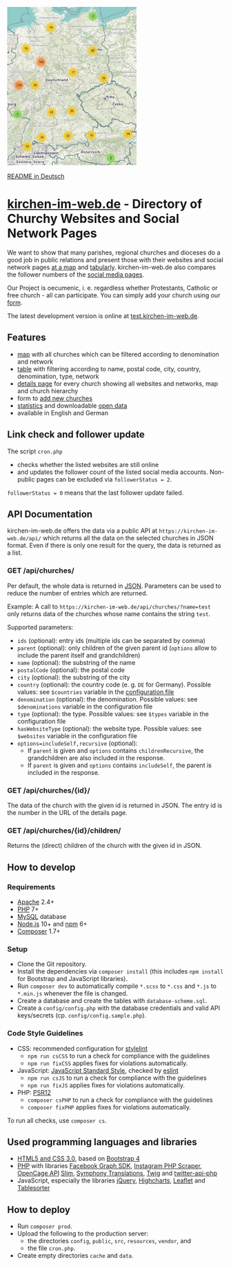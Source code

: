 ﻿![Screenshot](public/images/screenshot.png)

[README in Deutsch](./LIESMICH.md)

# [kirchen-im-web.de](https://kirchen-im-web.de/en/) - Directory of Churchy Websites and Social Network Pages 

We want to show that many parishes, regional churches and dioceses
    do a good job in public relations 
    and present those with their websites and social network pages 
    [at a map](https://kirchen-im-web.de/en/map/) and 
    [tabularly](https://kirchen-im-web.de/en/search/).
kirchen-im-web.de also compares the follower numbers of the
    [social media pages](https://kirchen-im-web.de/en/comparison/).

Our Project is oecumenic, i. e. regardless whether Protestants, Catholic or free church - all can participate.
You can simply add your church using our [form](https://kirchen-im-web.de/en/add/).

The latest development version is online at [test.kirchen-im-web.de](https://test.kirchen-im-web.de/en/).

## Features
* [map](https://kirchen-im-web.de/en/map/)
    with all churches which can be filtered according to denomination and network
* [table](https://kirchen-im-web.de/en/search/)
    with filtering according to name, postal code, city, country, denomination, type, network
* [details page](https://kirchen-im-web.de/en/details/1/)
    for every church showing all websites and networks, map and church hierarchy
* form to [add new churches](https://kirchen-im-web.de/en/add/)
* [statistics](https://kirchen-im-web.de/en/statistics/)
    and downloadable [open data](https://kirchen-im-web.de/en/data/)
* available in English and German

## Link check and follower update
The script `cron.php`
- checks whether the listed websites are still online
- and updates the follower count of the listed social media accounts.
    Non-public pages can be excluded via `followerStatus = 2`.

`followerStatus = 0` means that the last follower update failed.


## API Documentation

kirchen-im-web.de offers the data via a public API at `https://kirchen-im-web.de/api/` which returns all the data on the selected churches in JSON format. Even if there is only one result for the query, the data is returned as a list.

### GET /api/churches/

Per default, the whole data is returned in [JSON](https://www.json.org/).
Parameters can be used to reduce the number of entries which are returned.

Example: A call to `https://kirchen-im-web.de/api/churches/?name=test` only returns data of the churches whose name contains the string `test`.

Supported parameters:

* `ids` (optional):
    entry ids (multiple ids can be separated by comma)
* `parent` (optional):
    only children of the given parent id
    (`options` allow to include the parent itself and grandchildren)
* `name` (optional):
    the substring of the name
* `postalCode` (optional):
    the postal code
* `city` (optional):
    the substring of the city
* `country` (optional):
    the country code (e. g. `DE` for Germany).
	Possible values: see `$countries` variable in the [configuration file](./src/Helpers/Configuration.php)
* `denomination` (optional):
    the denomination.
	Possible values: see `$denominations` variable in the configuration file
* `type` (optional):
    the type.
	Possible values: see `$types` variable in the configuration file
* `hasWebsiteType` (optional):
    the website type.
	Possible values: see `$websites` variable in the configuration file
* `options=includeSelf,recursive` (optional):
    * If `parent` is given and `options` contains `childrenRecursive`,
        the grandchildren are also included in the response.
    * If `parent` is given and `options` contains `includeSelf`,
        the parent is included in the response.

### GET /api/churches/{id}/
The data of the church with the given id is returned in JSON.
The entry id is the number in the URL of the details page.

### GET /api/churches/{id}/children/
Returns the (direct) children of the church with the given id in JSON.


## How to develop

### Requirements
* [Apache](https://httpd.apache.org/) 2.4+
* [PHP](https://secure.php.net/) 7+
* [MySQL](https://dev.mysql.com/downloads/) database
* [Node.js](https://nodejs.org/en/download/) 10+
    and [npm](https://www.npmjs.com/) 6+
* [Composer](https://getcomposer.org/) 1.7+

### Setup
* Clone the Git repository.
* Install the dependencies via `composer install`
    (this includes `npm install` for Bootstrap and JavaScript libraries).
* Run `composer dev` to automatically compile `*.scss` to `*.css` 
    and `*.js` to `*.min.js` whenever the file is changed.
* Create a database and create the tables with `database-scheme.sql`.
* Create a `config/config.php` with the database credentials and valid API keys/secrets
    (cp. `config/config.sample.php`).

### Code Style Guidelines
- CSS: recommended configuration for [stylelint](https://stylelint.io/)
    - `npm run csCSS` to run a check for compliance with the guidelines
    - `npm run fixCSS` applies fixes for violations automatically.
- JavaScript: [JavaScript Standard Style](https://standardjs.com/rules.html),
    checked by [eslint](https://eslint.org/)
    - `npm run csJS` to run a check for compliance with the guidelines
    - `npm run fixJS` applies fixes for violations automatically.
- PHP: [PSR12](https://www.php-fig.org/psr/psr-12/)
    - `composer csPHP` to run a check for compliance with the guidelines
    - `composer fixPHP` applies fixes for violations automatically.

To run all checks, use `composer cs`.

## Used programming languages and libraries
* [HTML5 and CSS 3.0](https://www.w3.org/standards/webdesign/htmlcss), based on
    [Bootstrap 4](https://getbootstrap.com/)
* [PHP](https://secure.php.net/) with libraries
    [Facebook Graph SDK](https://github.com/facebookarchive/php-graph-sdk),
    [Instagram PHP Scraper](https://github.com/postaddictme/instagram-php-scraper),
    [OpenCage API](https://github.com/OpenCageData/php-opencage-geocode)
    [Slim](https://www.slimframework.com/),
    [Symphony Translations](https://symfony.com/doc/current/translation.html),
    [Twig](https://twig.symfony.com/)
    and [twitter-api-php](https://github.com/J7mbo/twitter-api-php)
* JavaScript, especially the libraries 
    [jQuery](https://jquery.com/),
    [Highcharts](https://www.highcharts.com/),
    [Leaflet](https://leafletjs.com/) and 
    [Tablesorter](https://mottie.github.io/tablesorter/)

## How to deploy
- Run `composer prod`.
- Upload the following to the production server: 
    - the directories `config`, `public`, `src`, `resources`, `vendor`, and
    - the file `cron.php`.
- Create empty directories `cache` and `data`.
